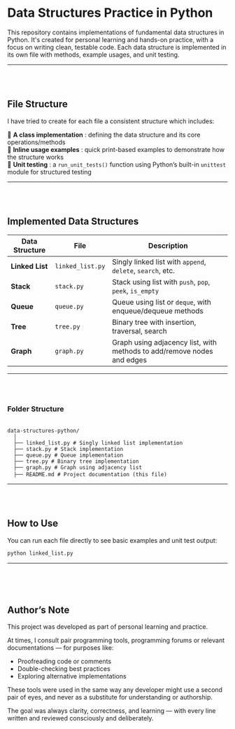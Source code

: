 # Data Structures Practice in Python

This repository contains implementations of fundamental data structures in Python. It's created for personal learning and hands-on practice, with a focus on writing clean, testable code. Each data structure is implemented in its own file with methods, example usages, and unit testing.  

--- 
<br><br> 
  
## File Structure

I have tried to create for each file a consistent structure which includes:

🔢 **A class implementation** : defining the data structure and its core operations/methods  
🔢 **Inline usage examples** : quick print-based examples to demonstrate how the structure works  
🔢 **Unit testing** : a `run_unit_tests()` function using Python’s built-in `unittest` module for structured testing  

---
<br><br>

## Implemented Data Structures
 
| Data Structure  | File             | Description                                                            |
|-----------------|------------------|------------------------------------------------------------------------|
| **Linked List** | `linked_list.py` | Singly linked list with `append`, `delete`, `search`, etc.             |
| **Stack**       | `stack.py`       | Stack using list with `push`, `pop`, `peek`, `is_empty`                |
| **Queue**       | `queue.py`       | Queue using list or `deque`, with enqueue/dequeue methods              |
| **Tree**        | `tree.py`        | Binary tree with insertion, traversal, search                          |
| **Graph**       | `graph.py`       | Graph using adjacency list, with methods to add/remove nodes and edges |

---
<br><br>

### Folder Structure

<pre> <code>
data-structures-python/ 
  │ 
  ├── linked_list.py # Singly linked list implementation
  ├── stack.py # Stack implementation 
  ├── queue.py # Queue implementation 
  ├── tree.py # Binary tree implementation 
  ├── graph.py # Graph using adjacency list 
  ├── README.md # Project documentation (this file) </code> 
</pre>

---
<br><br>

## How to Use

You can run each file directly to see basic examples and unit test output:

```bash
python linked_list.py
```

---
<br><br><br>

## Author’s Note

This project was developed as part of personal learning and practice.

At times, I consult pair programming tools, programming forums or relevant documentations — for purposes like:

- Proofreading code or comments
- Double-checking best practices
- Exploring alternative implementations

These tools were used in the same way any developer might use a second pair of eyes, and never as a substitute for understanding or authorship.

The goal was always clarity, correctness, and learning — with every line written and reviewed consciously and deliberately.


